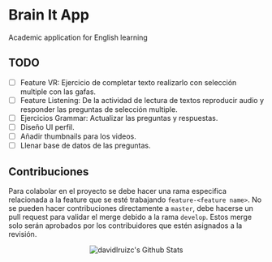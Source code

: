 # Brain It App

Academic application for English learning

## TODO

- [ ] Feature VR: Ejercicio de completar texto realizarlo con selección multiple con las gafas.
- [ ] Feature Listening: De la actividad de lectura de textos reproducir audio y responder las preguntas de selección multiple.
- [ ] Ejercicios Grammar: Actualizar las preguntas y respuestas.
- [ ] Diseño UI perfil.
- [ ] Añadir thumbnails para los videos.
- [ ] Llenar base de datos de las preguntas.

## Contribuciones

Para colabolar en el proyecto se debe hacer una rama especifica relacionada a la feature que se esté trabajando `feature-<feature name>`. No se pueden hacer contribuciones directamente a `master`, debe hacerse un pull request para validar el merge debido a la rama `develop`. Estos merge solo serán aprobados por los contribuidores que estén asignados a la revisión.

<p align="center">
<img align="center" src="https://github-readme-stats.vercel.app/api?username=davidlruizc&&show_icons=true&theme=dark" alt="davidlruizc's Github Stats">
</p>  
